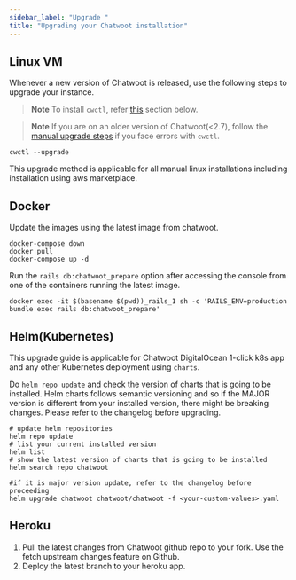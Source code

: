 ```yaml
---
sidebar_label: "Upgrade "
title: "Upgrading your Chatwoot installation"
---
```


## Linux VM

Whenever a new version of Chatwoot is released, use the following steps to upgrade your instance.

> **Note** To install `cwctl`, refer [this](#install-or-upgrade-chatwoot-cli) section below.

> **Note** If you are on an older version of Chatwoot(<2.7), follow the [manual upgrade steps](/docs/self-hosted/deployment/linux-vm#upgrading-to-a-newer-version-of-chatwoot) if you face errors with `cwctl`.


```
cwctl --upgrade
```

This upgrade method is applicable for all manual linux installations including installation using aws marketplace.

## Docker

Update the images using the latest image from chatwoot.

```
docker-compose down
docker pull
docker-compose up -d
```

Run the `rails db:chatwoot_prepare` option after accessing the console from one of the containers running the latest image.

```
docker exec -it $(basename $(pwd))_rails_1 sh -c 'RAILS_ENV=production bundle exec rails db:chatwoot_prepare'
```

## Helm(Kubernetes)

This upgrade guide is applicable for Chatwoot DigitalOcean 1-click k8s app and any other Kubernetes deployment using `charts`.

Do `helm repo update` and check the version of charts that is going to be installed. Helm charts follows semantic versioning and so if the MAJOR version is different from your installed version, there might be breaking changes. Please refer to the changelog before upgrading.

```
# update helm repositories
helm repo update
# list your current installed version
helm list
# show the latest version of charts that is going to be installed
helm search repo chatwoot
```

```
#if it is major version update, refer to the changelog before proceeding
helm upgrade chatwoot chatwoot/chatwoot -f <your-custom-values>.yaml
```

## Heroku

1. Pull the latest changes from Chatwoot github repo to your fork. Use the fetch upstream changes feature on Github.
2. Deploy the latest branch to your heroku app.
